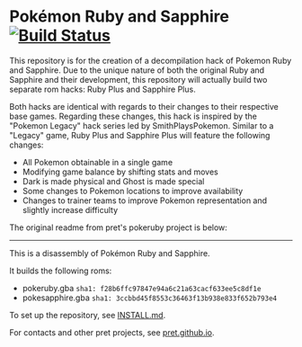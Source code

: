 # Pokémon Ruby and Sapphire [![Build Status][travis-badge]][travis]

This repository is for the creation of a decompilation hack of Pokemon Ruby and Sapphire.
Due to the unique nature of both the original Ruby and Sapphire and their development,
this repository will actually build two separate rom hacks: Ruby Plus and Sapphire Plus.

Both hacks are identical with regards to their changes to their respective base games.
Regarding these changes, this hack is inspired by the "Pokemon Legacy" hack series led by
SmithPlaysPokemon. Similar to a "Legacy" game, Ruby Plus and Sapphire Plus will feature
the following changes:

- All Pokemon obtainable in a single game
- Modifying game balance by shifting stats and moves
- Dark is made physical and Ghost is made special
- Some changes to Pokemon locations to improve availability
- Changes to trainer teams to improve Pokemon representation and slightly increase difficulty

The original readme from pret's pokeruby project is below:

---
This is a disassembly of Pokémon Ruby and Sapphire.

It builds the following roms:

* pokeruby.gba `sha1: f28b6ffc97847e94a6c21a63cacf633ee5c8df1e`
* pokesapphire.gba `sha1: 3ccbbd45f8553c36463f13b938e833f652b793e4`

To set up the repository, see [INSTALL.md](INSTALL.md).

For contacts and other pret projects, see [pret.github.io](https://pret.github.io/).

[travis]: https://travis-ci.org/pret/pokeruby
[travis-badge]: https://travis-ci.org/pret/pokeruby.svg?branch=master
